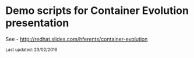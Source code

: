 # Demo scripts for Container Evolution presentation

See - http://redhat.slides.com/hferents/container-evolution

<sup>Last updated: 23/02/2016</sup>
